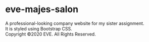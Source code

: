 # eve-majes-salon
A professional-looking company website for my sister assignment.<br>
It is styled using Bootstrap CSS.<br>
Copyright &copy;2020 EVE. All Rights Reserved.
